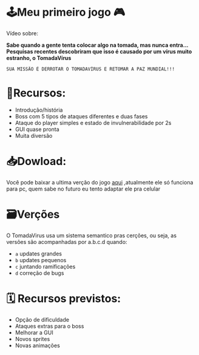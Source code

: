 # 🕹️Meu primeiro jogo 🎮
Vídeo sobre:

**Sabe quando a gente tenta colocar algo na tomada, mas nunca entra...
Pesquisas recentes descobriram que isso é causado por um vírus muito estranho, o TomadaVírus**
````
SUA MISSÃO É DERROTAR O TOMADAVÍRUS E RETOMAR A PAZ MUNDIAL!!!
````

# 🏹Recursos:

-  Introdução/história
-  Boss com 5 tipos de ataques diferentes e duas fases
-  Ataque do player simples e estado de invulnerabilidade por 2s
-  GUI quase pronta
-  Muita diversão

# 📥Dowload:
Você pode baixar a ultima verção do jogo [aqui](https://github.com/lucaphill/TomadaVirus/releases)
,atualmente ele só funciona para pc, quem sabe no futuro eu tento adaptar ele pra celular


#  🗃️Verções
O TomadaVirus usa um sistema semantico pras cerções, ou seja, as versões são acompanhadas por a.b.c.d quando:

* ````a```` updates grandes
* ````b```` updates pequenos
* ````c```` juntando ramificações
* ````d```` correção de bugs

# 🗓️ Recursos previstos:


-  Opção de dificuldade
-  Ataques extras para o boss
-  Melhorar a GUI
-  Novos sprites 
-  Novas animações

